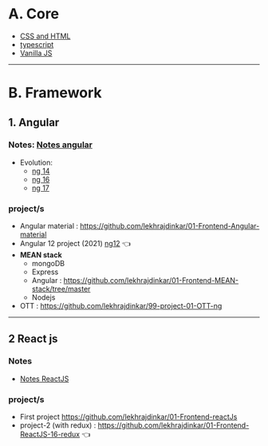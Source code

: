 # A. Core
- [CSS and HTML](../StyleHTML)
- [typescript](../SupersetTS)
- [Vanilla JS](../VanillaJS)

---
# B. Framework 
## 1. Angular
### Notes: [Notes angular](01_ng)
- Evolution:
  - [ng 14](https://github.com/lekhrajdinkar/01-Frontend-Angular6-fundamentals/blob/master/notes/000_ng_evolution-ng14.md)
  - [ng 16](https://github.com/lekhrajdinkar/01-Frontend-Angular6-fundamentals/blob/master/notes/000_ng_evolution-ng16.md)
  - [ng 17](https://github.com/lekhrajdinkar/01-Frontend-Angular6-fundamentals/blob/master/notes/000_ng_evolution-ng17.md)

### project/s
- Angular material : https://github.com/lekhrajdinkar/01-Frontend-Angular-material
- Angular 12 project (2021) [ng12](../ng12) :point_left:
- **MEAN stack** 
  - mongoDB
  - Express
  - Angular : https://github.com/lekhrajdinkar/01-Frontend-MEAN-stack/tree/master
  - Nodejs
- OTT : https://github.com/lekhrajdinkar/99-project-01-OTT-ng

---
## 2 React js
### Notes
- [Notes ReactJS](01_react)

### project/s
- First project https://github.com/lekhrajdinkar/01-Frontend-reactJs
- project-2 (with redux) : https://github.com/lekhrajdinkar/01-Frontend-ReactJS-16-redux :point_left:





